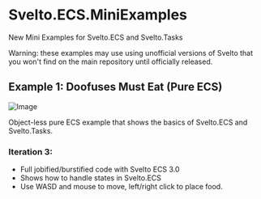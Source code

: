 # Svelto.ECS.MiniExamples

New Mini Examples for Svelto.ECS and Svelto.Tasks

Warning: these examples may use using unofficial versions of Svelto that you won't find on the main repository until officially released.

## Example 1: Doofuses Must Eat (Pure ECS)

![Image](https://github.com/sebas77/GithubWikiImages/blob/master/Example1-Doofuses.gif)

Object-less pure ECS example that shows the basics of Svelto.ECS and Svelto.Tasks.

 ###  **Iteration 3:**
   * Full jobified/burstified code with Svelto ECS 3.0
   * Shows how to handle states in Svelto.ECS
   * Use WASD and mouse to move, left/right click to place food.

